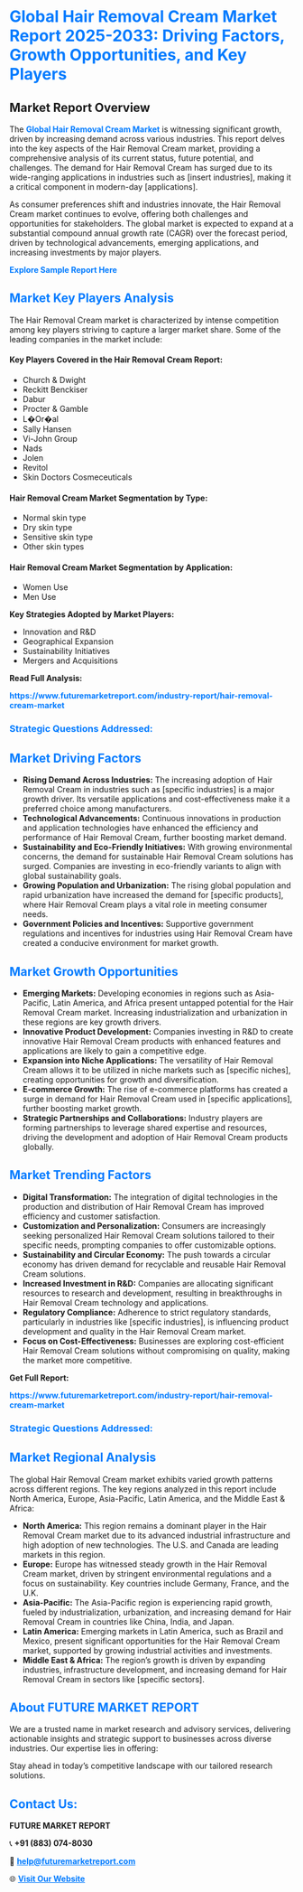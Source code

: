 <h1 style="color: #007BFF;">Global Hair Removal Cream Market Report 2025-2033: Driving Factors, Growth Opportunities, and Key Players</h1>

<section id="overview">
<h2>Market Report Overview</h2>
<p>The <a href="https://www.futuremarketreport.com/industry-report/hair-removal-cream-market" style="color: #007BFF; text-decoration: none;"><strong>Global Hair Removal Cream Market</strong></a> is witnessing significant growth, driven by increasing demand across various industries. This report delves into the key aspects of the Hair Removal Cream market, providing a comprehensive analysis of its current status, future potential, and challenges. The demand for Hair Removal Cream has surged due to its wide-ranging applications in industries such as [insert industries], making it a critical component in modern-day [applications].</p>
<p>As consumer preferences shift and industries innovate, the Hair Removal Cream market continues to evolve, offering both challenges and opportunities for stakeholders. The global market is expected to expand at a substantial compound annual growth rate (CAGR) over the forecast period, driven by technological advancements, emerging applications, and increasing investments by major players.</p>
</section>

<section id="overview">
<p><a href="https://www.futuremarketreport.com/request-sample/reportId=90641" style="color: #007BFF; text-decoration: none;"><strong>Explore Sample Report Here</strong></a></p>
</section>

<section id="key-players">
<h2 style="color: #007BFF;">Market Key Players Analysis</h2>
<p>The Hair Removal Cream market is characterized by intense competition among key players striving to capture a larger market share. Some of the leading companies in the market include:</p>
<h4>Key Players Covered in the Hair Removal Cream Report:</h4>
<ul><li>Church &amp; Dwight</li><li>Reckitt Benckiser</li><li>Dabur</li><li>Procter &amp; Gamble</li><li>L�Or�al</li><li>Sally Hansen</li><li>Vi-John Group</li><li>Nads</li><li>Jolen</li><li>Revitol</li><li>Skin Doctors Cosmeceuticals</li></ul>
<h4>Hair Removal Cream Market Segmentation by Type:</h4>
<ul><li>Normal skin type</li><li>Dry skin type</li><li>Sensitive skin type</li><li>Other skin types</li></ul>

<h4>Hair Removal Cream Market Segmentation by Application:</h4>
<ul><li>Women Use</li><li>Men Use</li></ul>
<p><strong>Key Strategies Adopted by Market Players:</strong></p>
<ul>
<li>Innovation and R&D</li>
<li>Geographical Expansion</li>
<li>Sustainability Initiatives</li>
<li>Mergers and Acquisitions</li>
</ul>
</section>

<section>
<p><strong>Read Full Analysis: </strong></p><a href="https://www.futuremarketreport.com/industry-report/hair-removal-cream-market" style="color: #007BFF; text-decoration: none;"><strong>https://www.futuremarketreport.com/industry-report/hair-removal-cream-market</strong></a>
<h3 style="color: #007BFF;">Strategic Questions Addressed:</h3>
</section>

<section id="driving-factors">
<h2 style="color: #007BFF;">Market Driving Factors</h2>
<ul>
<li><strong>Rising Demand Across Industries:</strong> The increasing adoption of Hair Removal Cream in industries such as [specific industries] is a major growth driver. Its versatile applications and cost-effectiveness make it a preferred choice among manufacturers.</li>
<li><strong>Technological Advancements:</strong> Continuous innovations in production and application technologies have enhanced the efficiency and performance of Hair Removal Cream, further boosting market demand.</li>
<li><strong>Sustainability and Eco-Friendly Initiatives:</strong> With growing environmental concerns, the demand for sustainable Hair Removal Cream solutions has surged. Companies are investing in eco-friendly variants to align with global sustainability goals.</li>
<li><strong>Growing Population and Urbanization:</strong> The rising global population and rapid urbanization have increased the demand for [specific products], where Hair Removal Cream plays a vital role in meeting consumer needs.</li>
<li><strong>Government Policies and Incentives:</strong> Supportive government regulations and incentives for industries using Hair Removal Cream have created a conducive environment for market growth.</li>
</ul>
</section>

<section id="growth-opportunities">
<h2 style="color: #007BFF;">Market Growth Opportunities</h2>
<ul>
<li><strong>Emerging Markets:</strong> Developing economies in regions such as Asia-Pacific, Latin America, and Africa present untapped potential for the Hair Removal Cream market. Increasing industrialization and urbanization in these regions are key growth drivers.</li>
<li><strong>Innovative Product Development:</strong> Companies investing in R&D to create innovative Hair Removal Cream products with enhanced features and applications are likely to gain a competitive edge.</li>
<li><strong>Expansion into Niche Applications:</strong> The versatility of Hair Removal Cream allows it to be utilized in niche markets such as [specific niches], creating opportunities for growth and diversification.</li>
<li><strong>E-commerce Growth:</strong> The rise of e-commerce platforms has created a surge in demand for Hair Removal Cream used in [specific applications], further boosting market growth.</li>
<li><strong>Strategic Partnerships and Collaborations:</strong> Industry players are forming partnerships to leverage shared expertise and resources, driving the development and adoption of Hair Removal Cream products globally.</li>
</ul>
</section>

<section id="trending-factors">
<h2 style="color: #007BFF;">Market Trending Factors</h2>
<ul>
<li><strong>Digital Transformation:</strong> The integration of digital technologies in the production and distribution of Hair Removal Cream has improved efficiency and customer satisfaction.</li>
<li><strong>Customization and Personalization:</strong> Consumers are increasingly seeking personalized Hair Removal Cream solutions tailored to their specific needs, prompting companies to offer customizable options.</li>
<li><strong>Sustainability and Circular Economy:</strong> The push towards a circular economy has driven demand for recyclable and reusable Hair Removal Cream solutions.</li>
<li><strong>Increased Investment in R&D:</strong> Companies are allocating significant resources to research and development, resulting in breakthroughs in Hair Removal Cream technology and applications.</li>
<li><strong>Regulatory Compliance:</strong> Adherence to strict regulatory standards, particularly in industries like [specific industries], is influencing product development and quality in the Hair Removal Cream market.</li>
<li><strong>Focus on Cost-Effectiveness:</strong> Businesses are exploring cost-efficient Hair Removal Cream solutions without compromising on quality, making the market more competitive.</li>
</ul>
</section>

<section>
<p><strong>Get Full Report: </strong></p><a href="https://www.futuremarketreport.com/industry-report/hair-removal-cream-market" style="color: #007BFF; text-decoration: none;"><strong>https://www.futuremarketreport.com/industry-report/hair-removal-cream-market</strong></a>
<h3 style="color: #007BFF;">Strategic Questions Addressed:</h3>
</section>


<section id="regional-analysis">
<h2 style="color: #007BFF;">Market Regional Analysis</h2>
<p>The global Hair Removal Cream market exhibits varied growth patterns across different regions. The key regions analyzed in this report include North America, Europe, Asia-Pacific, Latin America, and the Middle East & Africa:</p>
<ul>
<li><strong>North America:</strong> This region remains a dominant player in the Hair Removal Cream market due to its advanced industrial infrastructure and high adoption of new technologies. The U.S. and Canada are leading markets in this region.</li>
<li><strong>Europe:</strong> Europe has witnessed steady growth in the Hair Removal Cream market, driven by stringent environmental regulations and a focus on sustainability. Key countries include Germany, France, and the U.K.</li>
<li><strong>Asia-Pacific:</strong> The Asia-Pacific region is experiencing rapid growth, fueled by industrialization, urbanization, and increasing demand for Hair Removal Cream in countries like China, India, and Japan.</li>
<li><strong>Latin America:</strong> Emerging markets in Latin America, such as Brazil and Mexico, present significant opportunities for the Hair Removal Cream market, supported by growing industrial activities and investments.</li>
<li><strong>Middle East & Africa:</strong> The region’s growth is driven by expanding industries, infrastructure development, and increasing demand for Hair Removal Cream in sectors like [specific sectors].</li>
</ul>
</section>

<footer>
<h2 style="color: #007BFF;">About FUTURE MARKET REPORT</h2>
<p>We are a trusted name in market research and advisory services, delivering actionable insights and strategic support to businesses across diverse industries. Our expertise lies in offering:</p>

<p>Stay ahead in today’s competitive landscape with our tailored research solutions.</p>

<h2 style="color: #007BFF;">Contact Us:</h2>
<p><strong>FUTURE MARKET REPORT</strong></p>
<p>📞 <strong>+91 (883) 074-8030</strong></p>
<p>📧 <strong><a href="mailto:help@futuremarketreport.com" style="color: #007BFF;">help@futuremarketreport.com</a></strong></p>
<p>🌐 <strong><a href="https://www.futuremarketreport.com/" style="color: #007BFF;">Visit Our Website</a></strong></p>
</footer>
